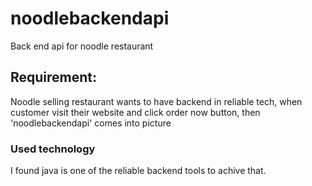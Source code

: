# noodlebackendapi
Back end api for noodle restaurant
## Requirement:
Noodle selling restaurant wants to have backend in reliable tech, when customer visit their website and click order now button, then 'noodlebackendapi' comes into picture
### Used technology
I found java is one of the reliable backend tools to achive that.
